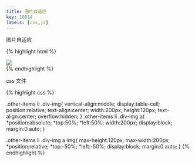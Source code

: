 ```yaml
---
title: 图片自适应
key: 10014
labels: [css,js]
---
```


图片自适应

{% highlight html %}
<div class="div-img">
    <span>
        <img src="http://www.dhresource.com/200x200/f2/albu/g4/M00/2C/DF/rBVaEFcuwXWAG8miAAHCR9HqTwE205.jpg">
    </span>
</div>
{% endhighlight %}

css 文件

{% highlight css %}

.other-items li .div-img{
    vertical-align:middle; 
    display:table-cell; 
    position:relative; 
    text-align:center; 
    width:200px; 
    height:120px;
    text-align:center;
    overflow:hidden;
}
.other-items li .div-img a{ 
    *position:absolute;
    *top:50%;
    *left:50%;
    width:200px;
    display:block;
    margin:0 auto;
}

.other-items li .div-img a img{ 
    max-height:120px; 
    max-width:200px;
    *position:relative;
    *top:-50%;
    *left:-50%;
    display:block;
    margin:0 auto;
}
{% endhighlight %}